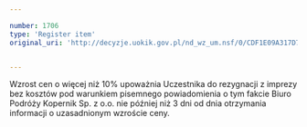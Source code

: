 ```yaml
---

number: 1706
type: 'Register item'
original_uri: 'http://decyzje.uokik.gov.pl/nd_wz_um.nsf/0/CDF1E09A317D7F64C1257641002BC164?OpenDocument'


---
```


Wzrost cen o więcej niż 10% upoważnia Uczestnika do rezygnacji z imprezy bez kosztów pod warunkiem pisemnego powiadomienia o tym fakcie Biuro Podróży Kopernik Sp. z o.o. nie później niż 3 dni od dnia otrzymania informacji o uzasadnionym wzroście ceny.
